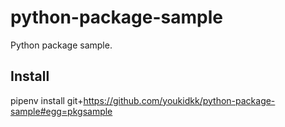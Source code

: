 # python-package-sample
Python package sample.

## Install
pipenv install git+https://github.com/youkidkk/python-package-sample#egg=pkgsample
